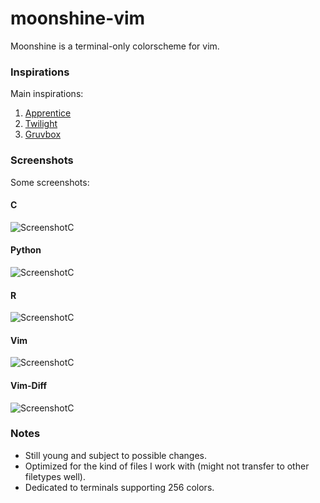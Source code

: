 # moonshine-vim #

Moonshine is a terminal-only colorscheme for vim.

### Inspirations ###

Main inspirations:

1. [Apprentice](https://github.com/romainl/Apprentice)
2. [Twilight](https://github.com/vim-scripts/twilight256.vim)
3. [Gruvbox](https://github.com/morhetz/gruvbox)

### Screenshots ###

Some screenshots:

#### C ####

![ScreenshotC](https://slimgur.com/images/2015/07/28/c4d434cf1ab31a3b992f0068d57ae353.png)

#### Python ####

![ScreenshotC](https://slimgur.com/images/2015/07/28/2efcef793530b8f3e58f8a4d941bc1f9.png)

#### R ####

![ScreenshotC](https://slimgur.com/images/2015/07/28/8ef32ac89ea0108e7401bcdcb236e970.png)

#### Vim ####

![ScreenshotC](https://slimgur.com/images/2015/07/28/921e78cfbfe4f8503e5a565e9dc03d06.png)

#### Vim-Diff ####

![ScreenshotC](https://slimgur.com/images/2015/07/28/95a2d2b86f1ffb826d44f6a60bb444d9.png)

### Notes ###

* Still young and subject to possible changes.
* Optimized for the kind of files I work with (might not transfer to other
filetypes well).
* Dedicated to terminals supporting 256 colors.

